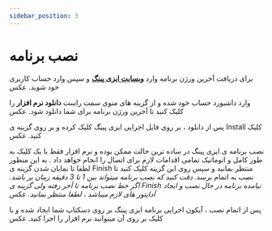 ```yaml
---
sidebar_position: 3
---
```


# نصب برنامه

برای دریافت آخرین ورژن برنامه وارد **[وبسایت ایزی پینگ]([url](https://ezping.ir/ezping/))** و سپس وارد حساب کاربری خود شوید.
عکس

وارد داشبورد حساب خود شده و از گزینه های منوی سمت راست **دانلود نرم افزار** را کلیک کنید تا آخرین ورژن برنامه برای شما دانلود شود.
عکس


پس از دانلود ، بر روی فایل اجرایی ایزی پینگ کلیک کرده و بر روی گزینه ی Install کلیک کنید.
غکس

نصب برنامه ی ایزی پینگ در ساده ترین حالت ممکن بوده و نرم افزار فقط با یک کلیک به طور کامل و اتوماتیک تمامی اقدامات لازم برای اتصال را انجام خواهد داد . به این منظور لطفا تا نمایان شدن گزینه ی Finish منتظر بمانید و سپس روی این گزینه کلیک کنید تا نصب به اتمام برسد.
*_دقت کنید که نصب برنامه میتواند بین 1 تا 3 دقیقه زمان بر باشد. اگر خط نصب برنامه تا آخر رفته ولی گزینه ی Finish نیامده برنامه در حال نصب و ایجاد آداپتور های لازم میباشد ، لطفا منتظر بمانید._*
غکس

پس از اتمام نصب ، آیکون اجرایی برنامه ایزی پینگ بر روی دسکتاپ شما ایجاد شده و با کلیک بر روی آن میتوانید نرم افزار را اجرا کنید.
غکس

